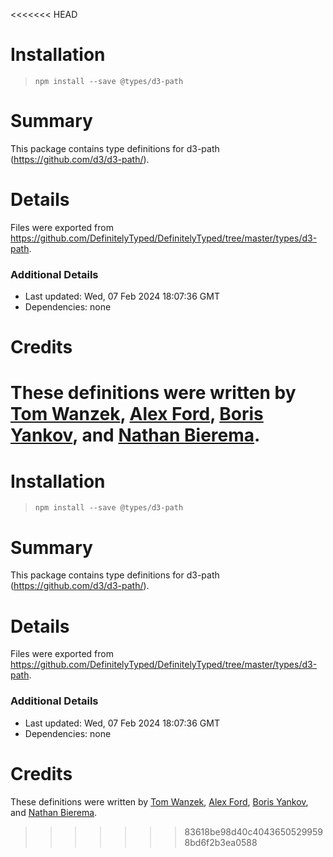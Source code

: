 <<<<<<< HEAD
# Installation
> `npm install --save @types/d3-path`

# Summary
This package contains type definitions for d3-path (https://github.com/d3/d3-path/).

# Details
Files were exported from https://github.com/DefinitelyTyped/DefinitelyTyped/tree/master/types/d3-path.

### Additional Details
 * Last updated: Wed, 07 Feb 2024 18:07:36 GMT
 * Dependencies: none

# Credits
These definitions were written by [Tom Wanzek](https://github.com/tomwanzek), [Alex Ford](https://github.com/gustavderdrache), [Boris Yankov](https://github.com/borisyankov), and [Nathan Bierema](https://github.com/Methuselah96).
=======
# Installation
> `npm install --save @types/d3-path`

# Summary
This package contains type definitions for d3-path (https://github.com/d3/d3-path/).

# Details
Files were exported from https://github.com/DefinitelyTyped/DefinitelyTyped/tree/master/types/d3-path.

### Additional Details
 * Last updated: Wed, 07 Feb 2024 18:07:36 GMT
 * Dependencies: none

# Credits
These definitions were written by [Tom Wanzek](https://github.com/tomwanzek), [Alex Ford](https://github.com/gustavderdrache), [Boris Yankov](https://github.com/borisyankov), and [Nathan Bierema](https://github.com/Methuselah96).
>>>>>>> 83618be98d40c40436505299598bd6f2b3ea0588
